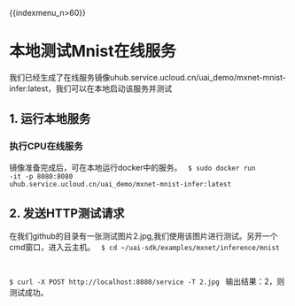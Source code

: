 {{indexmenu_n>60}}

# 本地测试Mnist在线服务
我们已经生成了在线服务镜像uhub.service.ucloud.cn/uai_demo/mxnet-mnist-infer:latest，我们可以在本地启动该服务并测试

## 1. 运行本地服务
### 执行CPU在线服务
镜像准备完成后，可在本地运行docker中的服务。
<code>
$ sudo docker run -it -p 8080:8080 uhub.service.ucloud.cn/uai_demo/mxnet-mnist-infer:latest
</code>

## 2. 发送HTTP测试请求
在我们github的目录有一张测试图片2.jpg,我们使用该图片进行测试。另开一个cmd窗口，进入云主机。
<code>
$ cd ~/uai-sdk/examples/mxnet/inference/mnist

$ curl -X POST http://localhost:8080/service -T 2.jpg
</code>
输出结果：2，则测试成功。